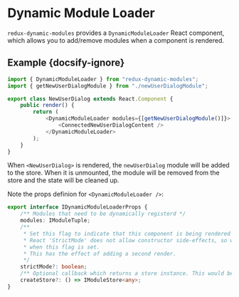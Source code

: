 # Dynamic Module Loader

`redux-dynamic-modules` provides a `DynamicModuleLoader` React component, which allows you to add/remove modules when a component is rendered.

## Example {docsify-ignore}

```typescript
import { DynamicModuleLoader } from "redux-dynamic-modules";
import { getNewUserDialogModule } from "./newUserDialogModule";

export class NewUserDialog extends React.Component {
    public render() {
        return (
            <DynamicModuleLoader modules={[getNewUserDialogModule()]}>
                <ConnectedNewUserDialogContent />
            </DynamicModuleLoader>
        );
    }
}
```

When `<NewUserDialog>` is rendered, the `newUserDialog` module will be added to the store. When it is unmounted, the module will be removed from the store and the state will be cleaned up.

Note the props definion for `<DynamicModuleLoader />`:

```typescript
export interface IDynamicModuleLoaderProps {
    /** Modules that need to be dynamically registerd */
    modules: IModuleTuple;
    /**
     * Set this flag to indicate that this component is being rendered in 'Strict Mode'
     * React 'StrictMode' does not allow constructor side-effects, so we defer adding modules to componentDidMount
     * when this flag is set.
     * This has the effect of adding a second render.
     */
    strictMode?: boolean;
    /** Optional callback which returns a store instance. This would be called if no store could be loaded from th  e context. */
    createStore?: () => IModuleStore<any>;
}
```
